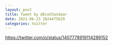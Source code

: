 ```yaml
--- 
layout: post 
title: Tweet by @EvoChandaar 
date: 2021-06-23 1624475629 
categories: twitter 
--- 
```

https://twitter.com/o/status/1407778919114289152